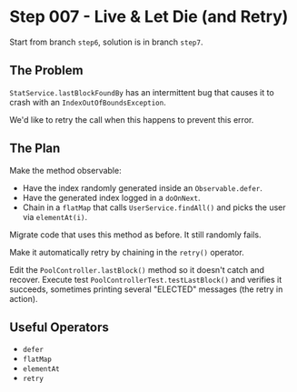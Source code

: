 # Step 007 - Live & Let Die (and Retry)
Start from branch `step6`, solution is in branch `step7`.

## The Problem
`StatService.lastBlockFoundBy` has an intermittent bug that causes it to crash with an `IndexOutOfBoundsException`.

We'd like to retry the call when this happens to prevent this error.

## The Plan
Make the method observable:

  - Have the index randomly generated inside an `Observable.defer`.
  - Have the generated index logged in a `doOnNext`.
  - Chain in a `flatMap` that calls `UserService.findAll()` and picks the user via `elementAt(i)`.

Migrate code that uses this method as before. It still randomly fails.

Make it automatically retry by chaining in the `retry()` operator.

Edit the `PoolController.lastBlock()` method so it doesn't catch and recover.
Execute test `PoolControllerTest.testLastBlock()` and verifies it succeeds, sometimes printing
several "ELECTED" messages (the retry in action).

## Useful Operators
* `defer`
* `flatMap`
* `elementAt`
* `retry`